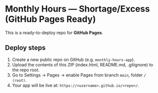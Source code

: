 # Monthly Hours — Shortage/Excess (GitHub Pages Ready)

This is a ready-to-deploy repo for **GitHub Pages**.

## Deploy steps
1. Create a new public repo on GitHub (e.g. `monthly-hours-app`).
2. Upload the contents of this ZIP (index.html, README.md, .gitignore) to the repo root.
3. Go to Settings → Pages → enable Pages from branch `main`, folder `/ (root)`.
4. Your app will be live at: `https://<username>.github.io/<repo>/`.

